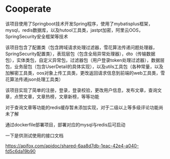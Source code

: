 # Cooperate

该项目使用了Springboot技术开发Spring程序，使用了mybatisplus框架，mysql，redis数据库，以及hutool工具类，jastpt加密，阿里云OOS，SpringSecurity安全框架等技术

该项目包含了配置类（包含跨域请求处理过滤器，雪花算法传递问题处理器，SpringSecurity配置类），表现层包（包含全局异常处理器），dto（传输数据包），实体类包，自定义异常包，过滤器包（用户登录token处理过滤器），数据层包，业务层包（包含UserDetail的具体实现），以及utils工具包（各种常量，以及加解密工具类，oos对象上传工具类，更改返回请求信息到前端的web工具类，雪花算法传递json处理工具类）

该项目实现了简单的注册，登录，登录校验，更改用户信息，发布文章，查询文章，点赞文章，文章热榜，文章新榜，等等功能

对于查询文章等功能的redis缓存暂未添加实现，对于二级以上等多级评论功能尚未了解

通过dockerfile部署项目，部署对应的mysql与redis后可启动

一下是供测试使用的接口文档

https://apifox.com/apidoc/shared-6aa8d7db-1eac-42e4-a040-fd5c6da19b90
